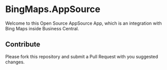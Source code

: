 # BingMaps.AppSource
Welcome to this Open Source AppSource App, which is an integration with Bing Maps inside Business Central.

## Contribute
Please fork this repository and submit a Pull Request with you suggested changes.
